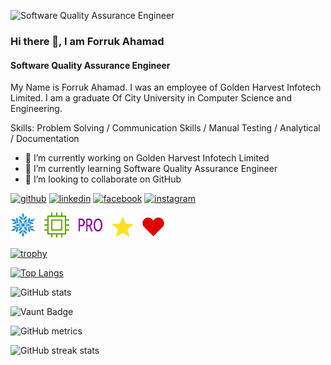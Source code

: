 
![Software Quality Assurance Engineer](https://arturssmirnovs.github.io/github-profile-readme-generator/images/banner.png)

### Hi there 👋, I am Forruk Ahamad
#### Software Quality Assurance Engineer

My Name is Forruk Ahamad. I was an employee of Golden Harvest Infotech Limited. I am a graduate Of City University in Computer Science and Engineering.

Skills: Problem Solving / Communication Skills / Manual Testing / Analytical / Documentation

- 🔭 I’m currently working on Golden Harvest Infotech Limited 
- 🌱 I’m currently learning Software Quality Assurance Engineer 
- 👯 I’m looking to collaborate on GitHub 


[<img src='https://cdn.jsdelivr.net/npm/simple-icons@3.0.1/icons/github.svg' alt='github' height='40'>](https://github.com/forruk5761)  [<img src='https://cdn.jsdelivr.net/npm/simple-icons@3.0.1/icons/linkedin.svg' alt='linkedin' height='40'>](https://www.linkedin.com/in/forrukahamad/)  [<img src='https://cdn.jsdelivr.net/npm/simple-icons@3.0.1/icons/facebook.svg' alt='facebook' height='40'>](https://www.facebook.com/afridi.x7)  [<img src='https://cdn.jsdelivr.net/npm/simple-icons@3.0.1/icons/instagram.svg' alt='instagram' height='40'>](https://www.instagram.com/afridi.x7/)  

<a href='https://archiveprogram.github.com/'><img src='https://raw.githubusercontent.com/acervenky/animated-github-badges/master/assets/acbadge.gif' width='40' height='40'></a> <a href='https://docs.github.com/en/developers'><img src='https://raw.githubusercontent.com/acervenky/animated-github-badges/master/assets/devbadge.gif' width='40' height='40'></a> <a href='https://github.com/pricing'><img src='https://raw.githubusercontent.com/acervenky/animated-github-badges/master/assets/pro.gif' width='40' height='40'></a> <a href='https://stars.github.com/'><img src='https://raw.githubusercontent.com/acervenky/animated-github-badges/master/assets/starbadge.gif' width='35' height='35'></a> <a href='https://docs.github.com/en/github/supporting-the-open-source-community-with-github-sponsors'><img src='https://raw.githubusercontent.com/acervenky/animated-github-badges/master/assets/sponsorbadge.gif' width='35' height='35'></a> 

[![trophy](https://github-profile-trophy.vercel.app/?username=forruk5761)](https://github.com/ryo-ma/github-profile-trophy)

[![Top Langs](https://github-readme-stats.vercel.app/api/top-langs/?username=forruk5761)](https://github.com/anuraghazra/github-readme-stats)

![GitHub stats](https://github-readme-stats.vercel.app/api?username=forruk5761&show_icons=true&count_private=true)  

![Vaunt Badge](https://api.vaunt.dev/v1/github/entities/forruk5761/contributions?format=svg&private=true)  

![GitHub metrics](https://metrics.lecoq.io/forruk5761)  

![GitHub streak stats](https://streak-stats.demolab.com/?user=forruk5761)  

